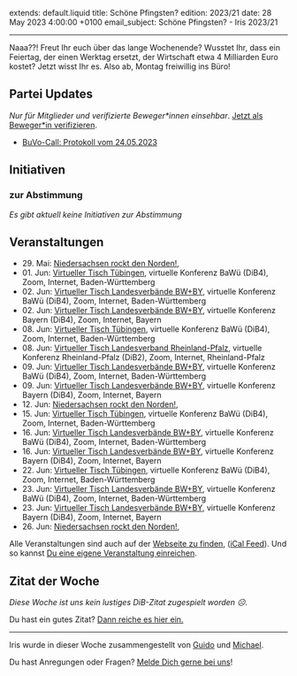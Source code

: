 
extends: default.liquid
title: Schöne Pfingsten?
edition: 2023/21
date: 28 May 2023 4:00:00 +0100
email_subject: Schöne Pfingsten? - Iris 2023/21

---
Naaa??! Freut Ihr euch über das lange Wochenende? Wusstet Ihr, dass ein Feiertag, der einen Werktag ersetzt, der Wirtschaft etwa 4 Milliarden Euro kostet? Jetzt wisst Ihr es. Also ab, Montag freiwillig ins Büro!


## Partei Updates

_Nur für Mitglieder und verifizierte Beweger\*innen einsehbar_. [Jetzt als Beweger\*in verifizieren](https://dib.de/bewegerin-werden/).

 - [BuVo-Call: Protokoll vom 24.05.2023](https://marktplatz.dib.de/t/buvo-call-protokoll-vom-24-05-2023/40022)

## Initiativen

### zur Abstimmung
_Es gibt aktuell keine Initiativen zur Abstimmung_

## Veranstaltungen

 - 29.&nbsp;Mai: [Niedersachsen rockt den Norden!](https://dib.de/events/niedersachsen-call-2023-05-29/), 
 - 01.&nbsp;Jun: [Virtueller Tisch Tübingen](https://dib.de/events/virtueller-tisch-tuebingen-2023-06-01/), virtuelle Konferenz BaWü (DiB4), Zoom, Internet, Baden-Württemberg
 - 02.&nbsp;Jun: [Virtueller Tisch Landesverbände BW+BY](https://dib.de/events/virtueller-tisch-landesverbaende-bwby-3-2023-06-02/), virtuelle Konferenz BaWü (DiB4), Zoom, Internet, Baden-Württemberg
 - 02.&nbsp;Jun: [Virtueller Tisch Landesverbände BW+BY](https://dib.de/events/virtueller-tisch-landesverbaende-bwby-2-2023-06-02/), virtuelle Konferenz Bayern (DiB4), Zoom, Internet, Bayern
 - 08.&nbsp;Jun: [Virtueller Tisch Tübingen](https://dib.de/events/virtueller-tisch-tuebingen-2023-06-08/), virtuelle Konferenz BaWü (DiB4), Zoom, Internet, Baden-Württemberg
 - 08.&nbsp;Jun: [Virtueller Tisch Landesverband Rheinland-Pfalz](https://dib.de/events/virtueller-tisch-landesverband-rheinland-pfalz-2023-06-08/), virtuelle Konferenz Rheinland-Pfalz (DiB2), Zoom, Internet, Rheinland-Pfalz
 - 09.&nbsp;Jun: [Virtueller Tisch Landesverbände BW+BY](https://dib.de/events/virtueller-tisch-landesverbaende-bwby-3-2023-06-09/), virtuelle Konferenz BaWü (DiB4), Zoom, Internet, Baden-Württemberg
 - 09.&nbsp;Jun: [Virtueller Tisch Landesverbände BW+BY](https://dib.de/events/virtueller-tisch-landesverbaende-bwby-2-2023-06-09/), virtuelle Konferenz Bayern (DiB4), Zoom, Internet, Bayern
 - 12.&nbsp;Jun: [Niedersachsen rockt den Norden!](https://dib.de/events/niedersachsen-call-2023-06-12/), 
 - 15.&nbsp;Jun: [Virtueller Tisch Tübingen](https://dib.de/events/virtueller-tisch-tuebingen-2023-06-15/), virtuelle Konferenz BaWü (DiB4), Zoom, Internet, Baden-Württemberg
 - 16.&nbsp;Jun: [Virtueller Tisch Landesverbände BW+BY](https://dib.de/events/virtueller-tisch-landesverbaende-bwby-3-2023-06-16/), virtuelle Konferenz BaWü (DiB4), Zoom, Internet, Baden-Württemberg
 - 16.&nbsp;Jun: [Virtueller Tisch Landesverbände BW+BY](https://dib.de/events/virtueller-tisch-landesverbaende-bwby-2-2023-06-16/), virtuelle Konferenz Bayern (DiB4), Zoom, Internet, Bayern
 - 22.&nbsp;Jun: [Virtueller Tisch Tübingen](https://dib.de/events/virtueller-tisch-tuebingen-2023-06-22/), virtuelle Konferenz BaWü (DiB4), Zoom, Internet, Baden-Württemberg
 - 23.&nbsp;Jun: [Virtueller Tisch Landesverbände BW+BY](https://dib.de/events/virtueller-tisch-landesverbaende-bwby-3-2023-06-23/), virtuelle Konferenz BaWü (DiB4), Zoom, Internet, Baden-Württemberg
 - 23.&nbsp;Jun: [Virtueller Tisch Landesverbände BW+BY](https://dib.de/events/virtueller-tisch-landesverbaende-bwby-2-2023-06-23/), virtuelle Konferenz Bayern (DiB4), Zoom, Internet, Bayern
 - 26.&nbsp;Jun: [Niedersachsen rockt den Norden!](https://dib.de/events/niedersachsen-call-2023-06-26/), 
 

Alle Veranstaltungen sind auch auf der [Webseite zu finden](https://dib.de/veranstaltungen/), ([iCal Feed](https://dib.de/?ical=1)). Und so kannst [Du eine eigene Veranstaltung einreichen](https://marktplatz.dib.de/t/eine-veranstaltung-auf-der-webseite-einreichen/21379).


## Zitat der Woche
_Diese Woche ist uns kein lustiges DiB-Zitat zugespielt worden ☹._

Du hast ein gutes Zitat? [Dann reiche es hier ein.](https://marktplatz.dib.de/t/fortsetzung-lustige-dib-zitate/24431)


---

Iris wurde in dieser Woche zusammengestellt von [Guido](https://marktplatz.dib.de/u/Guido/) und [Michael](https://marktplatz.dib.de/u/MichaelVoss/).

Du hast Anregungen oder Fragen? [Melde Dich gerne bei uns](https://marktplatz.dib.de/t/neu-iris-die-woechtliche-zusammenfasssung-zum-sonntagsbrunch/10990)!

